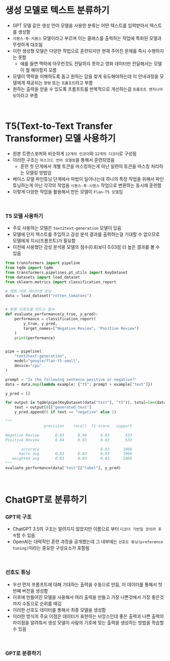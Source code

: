 # 생성 모델로 텍스트 분류하기
- GPT 모델 같은 생성 언어 모델을 사용한 분류는 어떤 텍스트를 입력받아서 텍스트를 생성함
- `시퀀스-투-시퀀스` 모델이라고 부르며 이는 클래스를 출력하는 작업에 특화된 모델과 뚜렷하게 대조됨
- 이런 생성형 모델은 다양한 작업으로 훈련되지만 현재 주어진 문제를 즉시 수행하지는 못함
  - 예를 들면 맥락에 아무런것도 전달하지 못하고 영화 데이터만 전달해서는 모델이 뭘 해야할지 모름
- 모델이 맥락을 이해하도록 돕고 원하는 답을 찾게 유도해야하는데 이 안내과정을 모델에게 제공되는 `명령` 또는 `프롬프트`라고 부름
- 원하는 출력을 얻을 수 있도록 프롬프트를 반복적으로 개선하는걸 `프롬프트 엔지니어링`이라고 부름

<br>

# T5(Text-to-Text Transfer Transformer) 모델 사용하기
- 원본 트랜스포머와 비슷하게 `12개의 인코더`와 `12개의 디코더`로 구성됨
- 이러한 구조는 `마스크드 언어 모델링`을 통해서 훈련되었음
  - 훈련 첫 단게에서 개별 토큰을 마스킹하는게 아닌 일련의 토큰을 마스킹 처리하는 모델링 방법임
- 베이스 모델 파인튜닝 단계에서 마법이 일어나는데 하나의 특정 작업을 위해서 파인튜닝하는게 아닌 각각의 작업을 `시퀀스-투-시퀀스` 작업으로 변환하는 동시에 훈련함
- 이렇게 다양한 작업을 활용해서 만든 모델이 `Flan-T5 모델`임

<br>

### T5 모델 사용하기
- 주로 사용하는 모델은 `text2text-generation` 모델이 있음
- 모델에 단지 텍스트를 주입하고 감성 분석 결과를 출력하는걸 기대할 수 없으므로 모델에게 지시(프롬프트)가 필요함
- 이전에 사용했던 감성 분석용 모델의 점수(0.8)보다 0.03점 더 높은 결과를 볼 수 있음
```python
from transformers import pipeline
from tqdm import tqdm
from transformers.pipelines.pt_utils import KeyDataset
from datasets import load_dataset
from sklearn.metrics import classification_report

# 영화 리뷰 데이터셋 로딩
data = load_dataset("rotten_tomatoes")


# 분류 리포트를 만드는 함수
def evaluate_performance(y_true, y_pred):
    performance = classification_report(
        y_true, y_pred,
        target_names=["Negative Review", "Positive Review"]
    )
    print(performance)


pipe = pipeline(
    "text2text-generation",
    model="google/flan-t5-small",
    device="cpu"
)

prompt = "Is the following sentence positive or negative?"
data = data.map(lambda example: {"t5": prompt + example["text"]})

y_pred = []

for output in tqdm(pipe(KeyDataset(data["test"], "t5")), total=len(data["test"])):
    text = output[0]["generated_text"]
    y_pred.append(0 if text == "negative" else 1)

"""
                 precision    recall  f1-score   support

Negative Review       0.83      0.84      0.83       533
Positive Review       0.84      0.83      0.83       533

       accuracy                           0.83      1066
      macro avg       0.83      0.83      0.83      1066
   weighted avg       0.83      0.83      0.83      1066
"""
evaluate_performance(data["test"]["label"], y_pred)
```

<br>

# ChatGPT로 분류하기
### GPT의 구조
- ChatGPT 3.5의 구조는 알려지지 않았지만 이름으로 부터 `디코더 기반일 것이라 추측`할 수 있음
- OpenAI는 대략적인 훈련 과정을 공개했는데 그 내부에는 `선호도 튜닝(preference tuning)`이라는 중요한 구성요소가 포함됨

<br>

### 선호도 튜닝
- 우선 먼저 프롬프트에 대해 기대하는 출력을 수동으로 만듬, 이 데이터를 통해서 첫 번째 버전을 생성함
- 이후에 만들어진 모델을 사용해서 여러 출력을 만들고 가장 나쁜것에서 가장 좋은것까지 수동으로 순위를 매김
- 이러한 선호도 데이터를 통해서 최종 모델을 생성함
- 이러한 방식의 주요 이점은 데이터가 표현하는 뉘앙스인데 좋은 출력과 나쁜 출력의 차이점을 알려줘서 생성 모델이 사람의 기호에 맞는 출력을 생성하는 방법을 학습할 수 있음

<br>

### GPT로 분류하기
